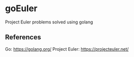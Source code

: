 # goEuler
Project Euler problems solved using golang


## References
Go: https://golang.org/
Project Euler: https://projecteuler.net/
